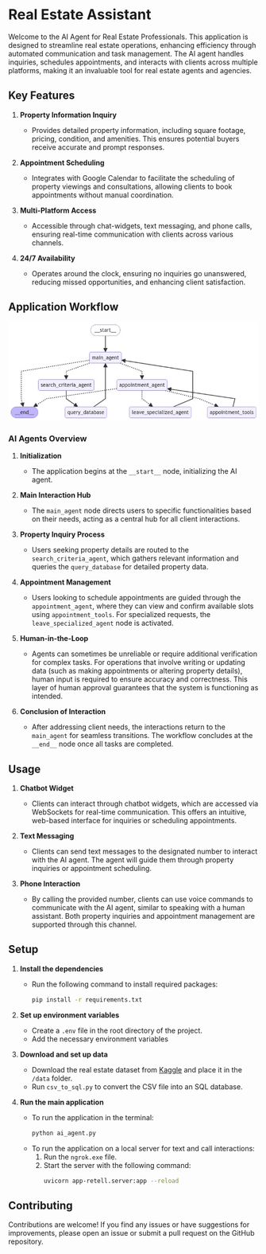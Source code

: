 # Real Estate Assistant


Welcome to the AI Agent for Real Estate Professionals. This application is designed to streamline real estate operations, enhancing efficiency through automated communication and task management. The AI agent handles inquiries, schedules appointments, and interacts with clients across multiple platforms, making it an invaluable tool for real estate agents and agencies.

## Key Features

1. **Property Information Inquiry**  
   - Provides detailed property information, including square footage, pricing, condition, and amenities. This ensures potential buyers receive accurate and prompt responses.

2. **Appointment Scheduling**  
   - Integrates with Google Calendar to facilitate the scheduling of property viewings and consultations, allowing clients to book appointments without manual coordination.

3. **Multi-Platform Access**  
   - Accessible through chat-widgets, text messaging, and phone calls, ensuring real-time communication with clients across various channels.

4. **24/7 Availability**  
   - Operates around the clock, ensuring no inquiries go unanswered, reducing missed opportunities, and enhancing client satisfaction.


## Application Workflow

![AI agents graph](graph.png)

### AI Agents Overview

1. **Initialization**  
   - The application begins at the `__start__` node, initializing the AI agent.

2. **Main Interaction Hub**  
   - The `main_agent` node directs users to specific functionalities based on their needs, acting as a central hub for all client interactions.

3. **Property Inquiry Process**  
   - Users seeking property details are routed to the `search_criteria_agent`, which gathers relevant information and queries the `query_database` for detailed property data.

4. **Appointment Management**  
   - Users looking to schedule appointments are guided through the `appointment_agent`, where they can view and confirm available slots using `appointment_tools`. For specialized requests, the `leave_specialized_agent` node is activated.

5. **Human-in-the-Loop**  
   - Agents can sometimes be unreliable or require additional verification for complex tasks. For operations that involve writing or updating data (such as making appointments or altering property details), human input is required to ensure accuracy and correctness. This layer of human approval guarantees that the system is functioning as intended.

6. **Conclusion of Interaction**  
   - After addressing client needs, the interactions return to the `main_agent` for seamless transitions. The workflow concludes at the `__end__` node once all tasks are completed.

## Usage

1. **Chatbot Widget**  
   - Clients can interact through chatbot widgets, which are accessed via WebSockets for real-time communication. This offers an intuitive, web-based interface for inquiries or scheduling appointments.

2. **Text Messaging**  
   - Clients can send text messages to the designated number to interact with the AI agent. The agent will guide them through property inquiries or appointment scheduling.

3. **Phone Interaction**  
   - By calling the provided number, clients can use voice commands to communicate with the AI agent, similar to speaking with a human assistant. Both property inquiries and appointment management are supported through this channel.

## Setup

1. **Install the dependencies**  
   - Run the following command to install required packages:
     ```bash
     pip install -r requirements.txt
     ```

2. **Set up environment variables**  
   - Create a `.env` file in the root directory of the project.
   - Add the necessary environment variables 

3. **Download and set up data**  
   - Download the real estate dataset from [Kaggle](https://www.kaggle.com/datasets/ahmedshahriarsakib/usa-real-estate-dataset) and place it in the `/data` folder.
   - Run `csv_to_sql.py` to convert the CSV file into an SQL database.

4. **Run the main application**  
   - To run the application in the terminal:
     ```bash
     python ai_agent.py
     ```
   - To run the application on a local server for text and call interactions:
     1. Run the `ngrok.exe` file.
     2. Start the server with the following command:
        ```bash
        uvicorn app-retell.server:app --reload
        ```

## Contributing
Contributions are welcome! If you find any issues or have suggestions for improvements, please open an issue or submit a pull request on the GitHub repository.

